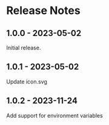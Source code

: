 # Release Notes

## 1.0.0 - 2023-05-02

Initial release.

## 1.0.1 - 2023-05-02

Update icon.svg

## 1.0.2 - 2023-11-24

Add support for environment variables
